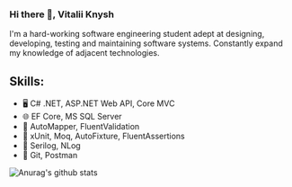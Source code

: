 ### Hi there 👋, Vitalii Knysh
I'm a hard-working software engineering student adept at designing, developing, testing and maintaining software systems. Constantly expand my knowledge of adjacent technologies.

## Skills: 
* :desktop_computer: C# .NET, ASP.NET Web API, Core MVC
* :globe_with_meridians: EF Core, MS SQL Server
* :notebook: AutoMapper, FluentValidation
* :book: xUnit, Moq, AutoFixture, FluentAssertions
* :pencil: Serilog, NLog
* :large_orange_diamond: Git, Postman

![Anurag's github stats](https://github-readme-stats.vercel.app/api?username=Strafe153)
